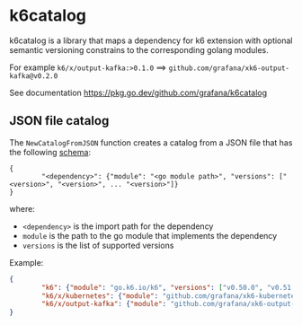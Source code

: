 # k6catalog

k6catalog is a library that maps a dependency for k6 extension with optional semantic versioning constrains to the corresponding golang modules.

For example `k6/x/output-kafka:>0.1.0` ==> `github.com/grafana/xk6-output-kafka@v0.2.0`

See documentation https://pkg.go.dev/github.com/grafana/k6catalog

## JSON file catalog

The `NewCatalogFromJSON` function creates a catalog from a JSON file that has the following [schema](./schema.json):

```
{
        "<dependency>": {"module": "<go module path>", "versions": ["<version>", "<version>", ... "<version>"]}
}
```
where:
- `<dependency>` is the import path for the dependency
- `module` is the path to the go module that implements the dependency
- `versions` is the list of supported versions

Example:

```json
{
        "k6": {"module": "go.k6.io/k6", "versions": ["v0.50.0", "v0.51.0"]},
        "k6/x/kubernetes": {"module": "github.com/grafana/xk6-kubernetes", "versions": ["v0.8.0","v0.9.0"]},
        "k6/x/output-kafka": {"module": "github.com/grafana/xk6-output-kafka", "versions": ["v0.7.0"]}
}
```
 